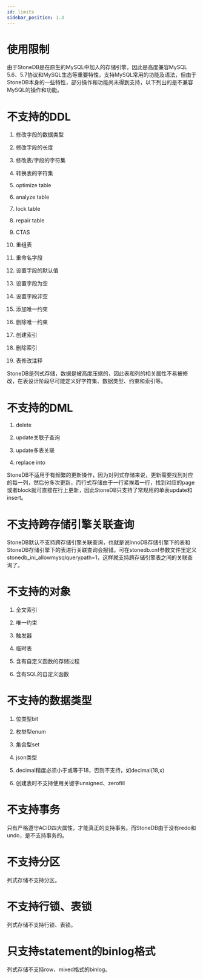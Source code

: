 ```yaml
---
id: limits
sidebar_position: 1.3
---
```


# 使用限制
由于StoneDB是在原生的MySQL中加入的存储引擎，因此是高度兼容MySQL 5.6、5.7协议和MySQL生态等重要特性，支持MySQL常用的功能及语法，但由于StoneDB本身的一些特性，部分操作和功能尚未得到支持，以下列出的是不兼容MySQL的操作和功能。
# 不支持的DDL
1. 修改字段的数据类型

2. 修改字段的长度

3. 修改表/字段的字符集

4. 转换表的字符集

5. optimize table

6. analyze table

7. lock table

8. repair table

9. CTAS

10. 重组表

11. 重命名字段

12. 设置字段的默认值

13. 设置字段为空

14. 设置字段非空

15. 添加唯一约束

16. 删除唯一约束

17. 创建索引

18. 删除索引

19. 表修改注释

StoneDB是列式存储，数据是被高度压缩的，因此表和列的相关属性不易被修改，在表设计阶段尽可能定义好字符集、数据类型、约束和索引等。

# 不支持的DML
1. delete

2. update关联子查询

3. update多表关联

4. replace into

StoneDB不适用于有频繁的更新操作，因为对列式存储来说，更新需要找到对应的每一列，然后分多次更新，而行式存储由于一行紧挨着一行，找到对应的page或者block就可直接在行上更新，因此StoneDB只支持了常规用的单表update和insert。

# 不支持跨存储引擎关联查询
StoneDB默认不支持跨存储引擎关联查询，也就是说InnoDB存储引擎下的表和StoneDB存储引擎下的表进行关联查询会报错。可在stonedb.cnf参数文件里定义stonedb_ini_allowmysqlquerypath=1，这样就支持跨存储引擎表之间的关联查询了。
# 不支持的对象
1. 全文索引

2. 唯一约束

3. 触发器

4. 临时表

5. 含有自定义函数的存储过程

6. 含有SQL的自定义函数

# 不支持的数据类型
1. 位类型bit

2. 枚举型enum

3. 集合型set 

4. json类型

5. decimal精度必须小于或等于18，否则不支持，如decimal(18,x)

6. 创建表时不支持使用关键字unsigned、zerofill

# 不支持事务
只有严格遵守ACID四大属性，才能真正的支持事务。而StoneDB由于没有redo和undo，是不支持事务的。
# 不支持分区
列式存储不支持分区。
# 不支持行锁、表锁
列式存储不支持行锁、表锁。
# 只支持statement的binlog格式
列式存储不支持row、mixed格式的binlog。

